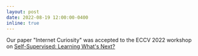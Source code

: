 ```yaml
---
layout: post
date: 2022-08-19 12:00:00-0400
inline: true
---
```


Our paper "Internet Curiosity" was accepted to the ECCV 2022 workshop on [Self-Supervised: Learning What's Next?][SSLWIN]



[SSLWIN]: https://sslwin.org/